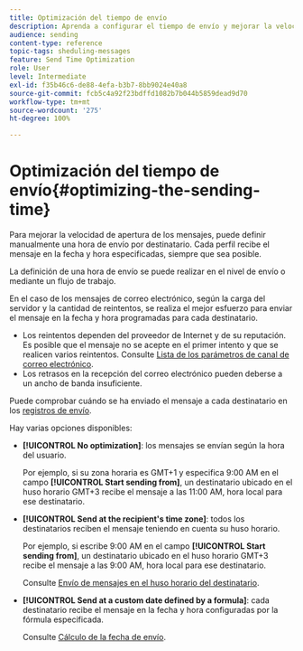 ```yaml
---
title: Optimización del tiempo de envío
description: Aprenda a configurar el tiempo de envío y mejorar la velocidad de apertura de los mensajes.
audience: sending
content-type: reference
topic-tags: sheduling-messages
feature: Send Time Optimization
role: User
level: Intermediate
exl-id: f35b46c6-de88-4efa-b3b7-8bb9024e40a8
source-git-commit: fcb5c4a92f23bdffd1082b7b044b5859dead9d70
workflow-type: tm+mt
source-wordcount: '275'
ht-degree: 100%

---
```


# Optimización del tiempo de envío{#optimizing-the-sending-time}

Para mejorar la velocidad de apertura de los mensajes, puede definir manualmente una hora de envío por destinatario. Cada perfil recibe el mensaje en la fecha y hora especificadas, siempre que sea posible.

La definición de una hora de envío se puede realizar en el nivel de envío o mediante un flujo de trabajo.

En el caso de los mensajes de correo electrónico, según la carga del servidor y la cantidad de reintentos, se realiza el mejor esfuerzo para enviar el mensaje en la fecha y hora programadas para cada destinatario.

* Los reintentos dependen del proveedor de Internet y de su reputación. Es posible que el mensaje no se acepte en el primer intento y que se realicen varios reintentos. Consulte [Lista de los parámetros de canal de correo electrónico](../../administration/using/configuring-email-channel.md).
* Los retrasos en la recepción del correo electrónico pueden deberse a un ancho de banda insuficiente.

Puede comprobar cuándo se ha enviado el mensaje a cada destinatario en los [registros de envío](../../sending/using/monitoring-a-delivery.md#sending-logs).

Hay varias opciones disponibles:

* **[!UICONTROL No optimization]**: los mensajes se envían según la hora del usuario.

  Por ejemplo, si su zona horaria es GMT+1 y especifica 9:00 AM en el campo **[!UICONTROL Start sending from]**, un destinatario ubicado en el huso horario GMT+3 recibe el mensaje a las 11:00 AM, hora local para ese destinatario.

* **[!UICONTROL Send at the recipient's time zone]**: todos los destinatarios reciben el mensaje teniendo en cuenta su huso horario.

  Por ejemplo, si escribe 9:00 AM en el campo **[!UICONTROL Start sending from]**, un destinatario ubicado en el huso horario GMT+3 recibe el mensaje a las 9:00 AM, hora local para ese destinatario.

  Consulte [Envío de mensajes en el huso horario del destinatario](../../sending/using/sending-messages-at-the-recipient-s-time-zone.md).

* **[!UICONTROL Send at a custom date defined by a formula]**: cada destinatario recibe el mensaje en la fecha y hora configuradas por la fórmula especificada.

  Consulte [Cálculo de la fecha de envío](../../sending/using/computing-the-sending-date.md).

